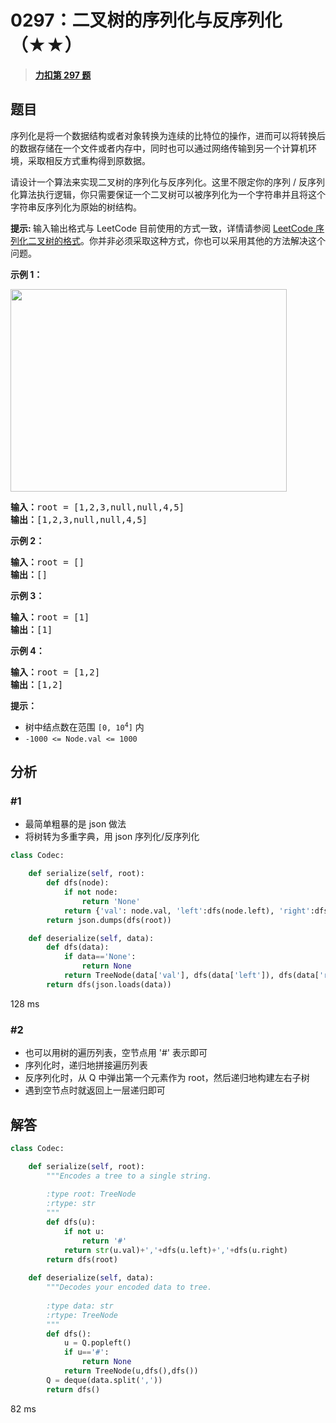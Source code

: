 # 0297：二叉树的序列化与反序列化（★★）


> <u>**[力扣第 297 题](https://leetcode.cn/problems/serialize-and-deserialize-binary-tree/)**</u>

## 题目

<p>序列化是将一个数据结构或者对象转换为连续的比特位的操作，进而可以将转换后的数据存储在一个文件或者内存中，同时也可以通过网络传输到另一个计算机环境，采取相反方式重构得到原数据。</p>

<p>请设计一个算法来实现二叉树的序列化与反序列化。这里不限定你的序列 / 反序列化算法执行逻辑，你只需要保证一个二叉树可以被序列化为一个字符串并且将这个字符串反序列化为原始的树结构。</p>

<p><strong>提示: </strong>输入输出格式与 LeetCode 目前使用的方式一致，详情请参阅 <a href="https://support.leetcode.cn/hc/kb/article/1567641/">LeetCode 序列化二叉树的格式</a>。你并非必须采取这种方式，你也可以采用其他的方法解决这个问题。</p>



<p><strong>示例 1：</strong></p>
<img alt="" src="https://assets.leetcode.com/uploads/2020/09/15/serdeser.jpg" style="width: 442px; height: 324px;" />
<pre>
<strong>输入：</strong>root = [1,2,3,null,null,4,5]
<strong>输出：</strong>[1,2,3,null,null,4,5]
</pre>

<p><strong>示例 2：</strong></p>

<pre>
<strong>输入：</strong>root = []
<strong>输出：</strong>[]
</pre>

<p><strong>示例 3：</strong></p>

<pre>
<strong>输入：</strong>root = [1]
<strong>输出：</strong>[1]
</pre>

<p><strong>示例 4：</strong></p>

<pre>
<strong>输入：</strong>root = [1,2]
<strong>输出：</strong>[1,2]
</pre>



<p><strong>提示：</strong></p>

<ul>
<li>树中结点数在范围 <code>[0, 10<sup>4</sup>]</code> 内</li>
<li><code>-1000 &lt;= Node.val &lt;= 1000</code></li>
</ul>


## 分析

### #1

- 最简单粗暴的是 json 做法
- 将树转为多重字典，用 json 序列化/反序列化

```python
class Codec:

    def serialize(self, root):
        def dfs(node):
            if not node:
                return 'None'
            return {'val': node.val, 'left':dfs(node.left), 'right':dfs(node.right) }
        return json.dumps(dfs(root))

    def deserialize(self, data): 
        def dfs(data):
            if data=='None':
                return None
            return TreeNode(data['val'], dfs(data['left']), dfs(data['right']))
        return dfs(json.loads(data))
```
128 ms

### #2

- 也可以用树的遍历列表，空节点用 '#' 表示即可
- 序列化时，递归地拼接遍历列表
- 反序列化时，从 Q 中弹出第一个元素作为 root，然后递归地构建左右子树
- 遇到空节点时就返回上一层递归即可

## 解答

```python
class Codec:

    def serialize(self, root):
        """Encodes a tree to a single string.
        
        :type root: TreeNode
        :rtype: str
        """
        def dfs(u):
            if not u:
                return '#'
            return str(u.val)+','+dfs(u.left)+','+dfs(u.right)
        return dfs(root)
            
    def deserialize(self, data):
        """Decodes your encoded data to tree.
        
        :type data: str
        :rtype: TreeNode
        """
        def dfs():
            u = Q.popleft()
            if u=='#':
                return None
            return TreeNode(u,dfs(),dfs())
        Q = deque(data.split(','))
        return dfs()
```
82 ms

